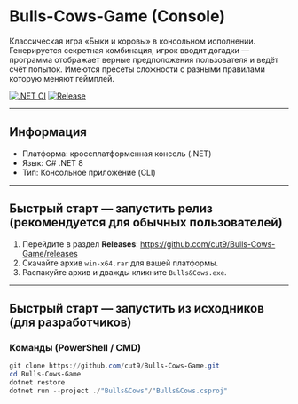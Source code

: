 # Bulls-Cows-Game (Console)

Классическая игра «Быки и коровы» в консольном исполнении. Генерируется секретная комбинация, игрок вводит догадки — программа отображает верные предположения пользователя и ведёт счёт попыток. Имеются пресеты сложности с разными правилами которую меняют геймплей.

[![.NET CI](https://github.com/cut9/Bulls-Cows-Game/actions/workflows/dotnet-ci-windows.yml/badge.svg)](https://github.com/cut9/Bulls-Cows-Game/actions)
[![Release](https://img.shields.io/github/v/release/cut9/Bulls-Cows-Game)](https://github.com/cut9/Bulls-Cows-Game/releases)

---

## Информация
- Платформа: кроссплатформенная консоль (.NET)
- Язык: C# .NET 8
- Тип: Консольное приложение (CLI)

---

## Быстрый старт — запустить релиз (рекомендуется для обычных пользователей)

1. Перейдите в раздел **Releases**: https://github.com/cut9/Bulls-Cows-Game/releases  
2. Скачайте архив `win-x64.rar` для вашей платформы.  
3. Распакуйте архив и дважды кликните `Bulls&Cows.exe`.

---

## Быстрый старт — запустить из исходников (для разработчиков)

### Команды (PowerShell / CMD)
```powershell
git clone https://github.com/cut9/Bulls-Cows-Game.git
cd Bulls-Cows-Game
dotnet restore
dotnet run --project ./"Bulls&Cows"/"Bulls&Cows.csproj"
```
